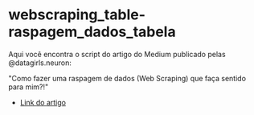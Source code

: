 # webscraping_table-raspagem_dados_tabela

Aqui você encontra o script do artigo do Medium publicado pelas @datagirls.neuron:

"Como fazer uma raspagem de dados (Web Scraping) que faça sentido para mim?!"

- [Link do artigo](https://medium.com/data-girls-neuron/como-fazer-uma-raspagem-de-dados-web-scraping-que-fa%C3%A7a-sentido-para-mim-11aecc0f776)


